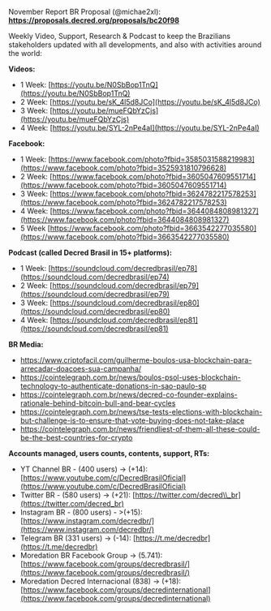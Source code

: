 November Report BR Proposal (@michae2xl): **https://proposals.decred.org/proposals/bc20f98**

Weekly Video, Support, Research & Podcast to keep the Brazilians stakeholders updated with all developments, and also with activities around the world:

**Videos:**

* 1 Week: [https://youtu.be/N0SbBop1TnQ](https://youtu.be/N0SbBop1TnQ)
* 2 Week: [https://youtu.be/sK_4l5d8JCo](https://youtu.be/sK_4l5d8JCo)
* 3 Week: [https://youtu.be/mueFQbYzCjs](https://youtu.be/mueFQbYzCjs)
* 4 Week: [https://youtu.be/SYL-2nPe4aI](https://youtu.be/SYL-2nPe4aI)

**Facebook:**

* 1 Week: [https://www.facebook.com/photo?fbid=3585031588219983](https://www.facebook.com/photo?fbid=3525931810796628)
* 2 Week: [https://www.facebook.com/photo?fbid=3605047609551714](https://www.facebook.com/photo?fbid=3605047609551714)
* 3 Week: [https://www.facebook.com/photo?fbid=3624782217578253](https://www.facebook.com/photo?fbid=3624782217578253)
* 4 Week: [https://www.facebook.com/photo?fbid=3644084808981327](https://www.facebook.com/photo?fbid=3644084808981327)
* 5 Week [https://www.facebook.com/photo?fbid=3663542277035580](https://www.facebook.com/photo?fbid=3663542277035580)

**Podcast (called Decred Brasil in 15+ platforms):**

* 1 Week: [https://soundcloud.com/decredbrasil/ep78](https://soundcloud.com/decredbrasil/ep74)
* 2 Week: [https://soundcloud.com/decredbrasil/ep79](https://soundcloud.com/decredbrasil/ep79)
* 3 Week: [https://soundcloud.com/decredbrasil/ep80](https://soundcloud.com/decredbrasil/ep80)
* 4 Week: [https://soundcloud.com/decredbrasil/ep81](https://soundcloud.com/decredbrasil/ep81)

**BR Media:** 

* https://www.criptofacil.com/guilherme-boulos-usa-blockchain-para-arrecadar-doacoes-sua-campanha/
* https://cointelegraph.com.br/news/boulos-psol-uses-blockchain-technology-to-authenticate-donations-in-sao-paulo-sp
* https://cointelegraph.com.br/news/decred-co-founder-explains-rationale-behind-bitcoin-bull-and-bear-cycles
* https://cointelegraph.com.br/news/tse-tests-elections-with-blockchain-but-challenge-is-to-ensure-that-vote-buying-does-not-take-place
* https://cointelegraph.com.br/news/friendliest-of-them-all-these-could-be-the-best-countries-for-crypto

**Accounts managed, users counts, contents, support, RTs:**

* YT Channel BR - (400 users) -> (+14): [https://www.youtube.com/c/DecredBrasilOficial](https://www.youtube.com/c/DecredBrasilOficial)
* Twitter BR - (580 users) -> (+21): [https://twitter.com/decred\\_br](https://twitter.com/decred_br)
* Instagram BR - (800 users) - >(+15): [https://www.instagram.com/decredbr/](https://www.instagram.com/decredbr/)
* Telegram BR (331 users) -> (-14): [https://t.me/decredbr](https://t.me/decredbr)
* Moredation BR Facebook Group -> (5.741): [https://www.facebook.com/groups/decredbrasil/](https://www.facebook.com/groups/decredbrasil/)
* Moredation Decred Internacional (838) -> (+18): [https://www.facebook.com/groups/decredinternational](https://www.facebook.com/groups/decredinternational)
